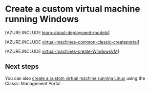 <properties
	pageTitle="Create a custom Windows virtual machine | Azure"
	description="Learn how to create a custom Windows virtual machine from the Azure Classic Management Portal using the classic deployment model."
	services="virtual-machines-windows"
	documentationCenter=""
	authors="cynthn"
	manager="timlt"
	editor="tysonn"
	tags="azure-service-management"/>

<tags
	ms.service="virtual-machines-windows"
	ms.workload="infrastructure-services"
	ms.tgt_pltfrm="vm-windows"
	ms.devlang="na"
	ms.topic="article"
	ms.date="07/06/2016"
	wacn.date=""
	ms.author="cynthn"/>

# Create a custom virtual machine running Windows

[AZURE.INCLUDE [learn-about-deployment-models](../../includes/learn-about-deployment-models-classic-include.md)]

[AZURE.INCLUDE [virtual-machines-common-classic-createportal](../../includes/virtual-machines-common-classic-createportal.md)]


[AZURE.INCLUDE [virtual-machines-create-WindowsVM](../../includes/virtual-machines-create-windowsvm.md)]

## Next steps

You can also [create a custom virtual machine running Linux](/documentation/articles/virtual-machines-linux-classic-createportal/) using the Classic Management Portal.